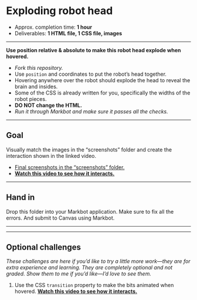 # Exploding robot head

- Approx. completion time: **1 hour**
- Deliverables: **1 HTML file, 1 CSS file, images**

---

**Use position relative & absolute to make this robot head explode when hovered.**

- *Fork this repository.*
- Use `position` and coordinates to put the robot’s head together.
- Hovering anywhere over the robot should explode the head to reveal the brain and insides.
- Some of the CSS is already written for you, specifically the widths of the robot pieces.
- **DO NOT change the HTML.**
- *Run it through Markbot and make sure it passes all the checks.*

---

## Goal

Visually match the images in the “screenshots” folder and create the interaction shown in the linked video.

- [Final screenshots in the “screenshots” folder.](screenshots)
- [**Watch this video to see how it interacts.**](https://youtu.be/2MUuEi1QTgg)

---

## Hand in

Drop this folder into your Markbot application. Make sure to fix all the errors. And submit to Canvas using Markbot.

---
---

## Optional challenges

*These challenges are here if you’d like to try a little more work—they are for extra experience and learning. They are completely optional and not graded. Show them to me if you’d like—I’d love to see them.*

1. Use the CSS `transition` property to make the bits animated when hovered.
  [**Watch this video to see how it interacts.**](https://youtu.be/HZnfMeP2bh0)

